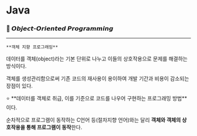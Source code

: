 # Java

### 🌱  𝙊𝙗𝙟𝙚𝙘𝙩-𝙊𝙧𝙞𝙚𝙣𝙩𝙚𝙙 𝙋𝙧𝙤𝙜𝙧𝙖𝙢𝙢𝙞𝙣𝙜

---

`**객체 지향 프로그래밍**`

데이터를 객체(object)라는 기본 단위로 나누고 이들의 상호작용으로 문제를 해결하는 방식이다. 

객체를 생성관리함으로써 기존 코드의 재사용이 용이하여 개발 기간과 비용이 감소되는 장점이 있다.

<aside>
⭐ **데이터를 객체로 취급, 이를 기준으로 코드를 나우어 구현하는 프로그래밍 방법**이다.

순차적으로 프로그램이 동작하는 C언어 등(절차지향 언어)와는 달리 **객체와 객체의 상호작용을 통해 프로그램이 동작**한다.
</aside>